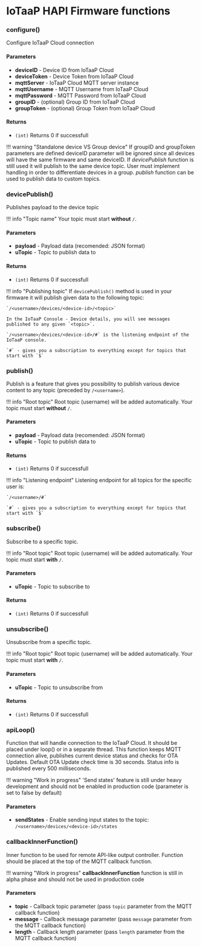 # IoTaaP HAPI Firmware functions

### configure()
Configure IoTaaP Cloud connection
#### Parameters

 - **deviceID** - Device ID from IoTaaP Cloud
 - **deviceToken** - Device Token from IoTaaP Cloud
 - **mqttServer** - IoTaaP Cloud MQTT server instance
 - **mqttUsername** - MQTT Username from IoTaaP Cloud
 - **mqttPassword** - MQTT Password from IoTaaP Cloud
 - **groupID** - (optional) Group ID from IoTaaP Cloud
 - **groupToken** - (optional) Group Token from IoTaaP Cloud

#### Returns
- `(int)` Returns 0 if successfull

!!! warning "Standalone device VS Group device"
    If groupID and groupToken parameters are defined deviceID parameter will be ignored since all devices will have the same firmware and same deviceID. If *devicePublish* function is still used it will publish to the same device topic. User must implement handling in order to differentiate devices in a group. *publish* function can be
    used to publish data to custom topics.

### devicePublish()
Publishes payload to the device topic

!!! info "Topic name"
    Your topic must start **without** `/`.

#### Parameters

- **payload** - Payload data (recomended: JSON format)
- **uTopic** - Topic to publish data to

#### Returns
- `(int)` Returns 0 if successfull

!!! info "Publishing topic"
    If `devicePublish()` method is used in your firmware it will publish given data to the following topic:

    `/<username>/devices/<device-id>/<topic>`

    In the IoTaaP Console - Device details, you will see messages published to any given `<topic>`.

    `/<username>/devices/<device-id>/#` is the listening endpoint of the IoTaaP console.

    `#` - gives you a subscription to everything except for topics that start with `$`

### publish()
Publish is a feature that gives you possibility to publish various device content to any topic (preceded by `/<username>`).

!!! info "Root topic"
    Root topic (username) will be added automatically. Your topic must start **without** `/`.

#### Parameters

- **payload** - Payload data (recomended: JSON format)
- **uTopic** - Topic to publish data to

#### Returns
- `(int)` Returns 0 if successfull

!!! info "Listening endpoint"
    Listening endpoint for all topics for the specific user is:

    `/<username>/#`

    `#` - gives you a subscription to everything except for topics that start with `$`

### subscribe()
Subscribe to a specific topic. 

!!! info "Root topic"
    Root topic (username) will be added automatically. Your topic must start **with** `/`.

#### Parameters

- **uTopic** - Topic to subscribe to

#### Returns
- `(int)` Returns 0 if successfull

### unsubscribe()
Unsubscribe from a specific topic. 

!!! info "Root topic"
    Root topic (username) will be added automatically. Your topic must start **with** `/`.

#### Parameters

- **uTopic** - Topic to unsubscribe from

#### Returns
- `(int)` Returns 0 if successfull

### apiLoop()
Function that will handle connection to the IoTaaP Cloud. It should be placed under loop() or in a separate thread.
This function keeps MQTT connection alive, publishes current device status and checks for OTA Updates. Default OTA Update check time is 30 seconds. Status info is published every 500 milliseconds.

!!! warning "Work in progress"
    'Send states' feature is still under heavy development and should not be enabled in production code (parameter is set to false by default)

#### Parameters

- **sendStates** - Enable sending input states to the topic: `/<username>/devices/<device-id>/states`

### callbackInnerFunction()
Inner function to be used for remote API-like output controller. Function should be placed at the top of the MQTT callback function.

!!! warning "Work in progress"
    **callbackInnerFunction** function is still in alpha phase and should not be used in production code

#### Parameters

- **topic** - Callback topic parameter (pass `topic` parameter from the MQTT callback function)
- **message** - Callback message parameter (pass `message` parameter from the MQTT callback function)
- **length** - Callback length parameter (pass `length` parameter from the MQTT callback function)